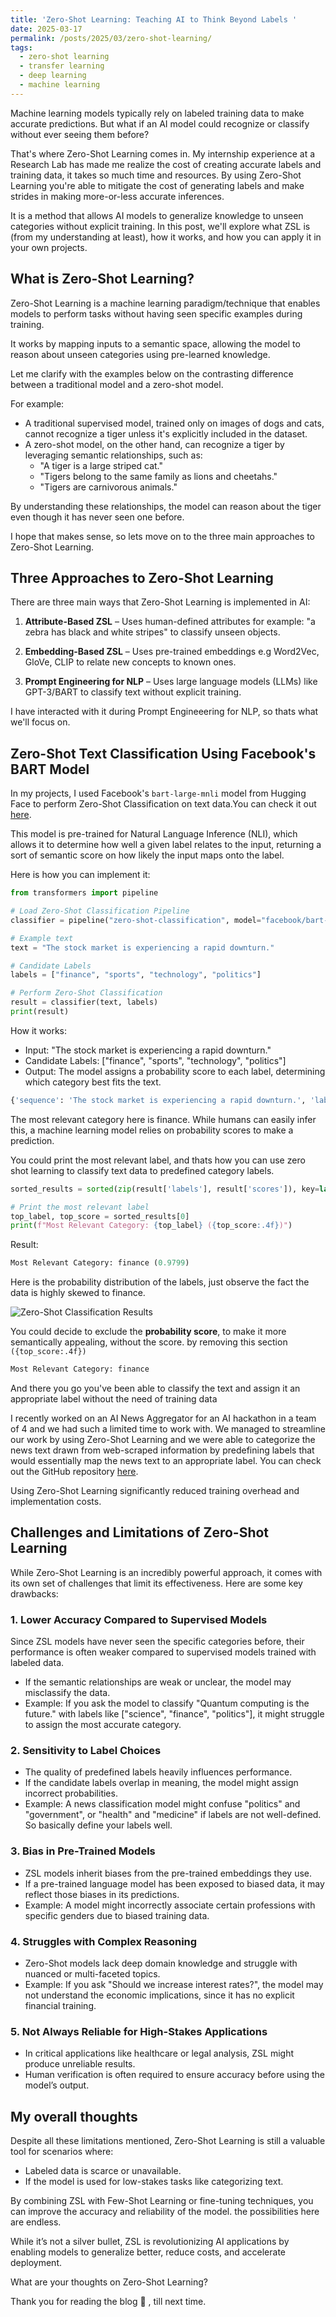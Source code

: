 ```yaml
---
title: 'Zero-Shot Learning: Teaching AI to Think Beyond Labels '
date: 2025-03-17
permalink: /posts/2025/03/zero-shot-learning/
tags:
  - zero-shot learning
  - transfer learning
  - deep learning
  - machine learning
---
```

Machine learning models typically rely on labeled training data to make accurate predictions. But what if an AI model could recognize or classify without ever seeing them before?

That's where Zero-Shot Learning comes in. My internship experience at a Research Lab has made me realize the cost of creating accurate labels and training data, it takes so much time and resources. By using Zero-Shot Learning you're able to mitigate the cost of generating labels
and make strides in making more-or-less accurate inferences.

It is a method that allows AI models to generalize knowledge to unseen categories without explicit training. In this post, we'll explore what ZSL is (from my understanding at least), how it works, and how you can apply it in your own projects.


## What is Zero-Shot Learning?
Zero-Shot Learning is a machine learning paradigm/technique that enables models to perform tasks without having seen specific examples during training.

It works by mapping inputs to a semantic space, allowing the model to reason about unseen categories using pre-learned knowledge.

Let me clarify with the examples below on the contrasting difference between a traditional model and a zero-shot model.

For example:
- A traditional supervised model, trained only on images of dogs and cats, cannot recognize a tiger unless it's explicitly included in the dataset.
- A zero-shot model, on the other hand, can recognize a tiger by leveraging semantic relationships, such as:
  - "A tiger is a large striped cat."
  - "Tigers belong to the same family as lions and cheetahs."
  - "Tigers are carnivorous animals."

By understanding these relationships, the model can reason about the tiger even though it has never seen one before.

I hope that makes sense, so lets move on to the three main approaches to Zero-Shot Learning.



##  **Three Approaches to Zero-Shot Learning**
There are three main ways that Zero-Shot Learning is implemented in AI:

1. **Attribute-Based ZSL** 
– Uses human-defined attributes for example: "a zebra has black and white stripes" to classify unseen objects.

2. **Embedding-Based ZSL** 
– Uses pre-trained embeddings e.g Word2Vec, GloVe, CLIP to relate new concepts to known ones.

3. **Prompt Engineering for NLP** 
– Uses large language models (LLMs) like GPT-3/BART to classify text without explicit training.

I have interacted with it during Prompt Engineeering for NLP, so thats what we'll focus on.


##  **Zero-Shot Text Classification Using Facebook's BART Model**
In my projects, I used Facebook's `bart-large-mnli` model from Hugging Face to perform Zero-Shot Classification on text data.You can check it out [here](https://huggingface.co/facebook/bart-large-mnli).

This model is pre-trained for Natural Language Inference (NLI), which allows it to determine how well a given label relates to the input, returning a sort of semantic score on how likely the input maps onto the label.

Here is how you can implement it:
```python
from transformers import pipeline

# Load Zero-Shot Classification Pipeline
classifier = pipeline("zero-shot-classification", model="facebook/bart-large-mnli")

# Example text
text = "The stock market is experiencing a rapid downturn."

# Candidate Labels
labels = ["finance", "sports", "technology", "politics"]

# Perform Zero-Shot Classification
result = classifier(text, labels)
print(result)
```
How it works:
- Input: "The stock market is experiencing a rapid downturn."
- Candidate Labels: ["finance", "sports", "technology", "politics"]
- Output: The model assigns a probability score to each label, determining which category best fits the text.


```python
{'sequence': 'The stock market is experiencing a rapid downturn.', 'labels': ['finance', 'technology', 'sports', 'politics'], 'scores': [0.9799144268035889, 0.007895511575043201, 0.006466912105679512, 0.005723180249333382]}
```
The most relevant category here is finance. While humans can easily infer this, a machine learning model relies on probability scores to make a prediction.

You could print the most relevant label, and thats how you can use zero shot learning to classify text data to predefined category labels.

```python
sorted_results = sorted(zip(result['labels'], result['scores']), key=lambda x: x[1], reverse=True)

# Print the most relevant label
top_label, top_score = sorted_results[0]
print(f"Most Relevant Category: {top_label} ({top_score:.4f})")
```

Result:
```python
Most Relevant Category: finance (0.9799)
```
Here is the probability distribution of the labels, just observe the fact the data is highly skewed to finance.

![Zero-Shot Classification Results](/images/label-distribution.png)




You could decide to exclude the **probability score**, to make it more semantically appealing, without the score. by removing this section ```({top_score:.4f})```

```python
Most Relevant Category: finance
```


And there you go you've been able to classify the text and assign it an appropriate label without the need of training data

I recently worked on an AI News Aggregator for an AI hackathon in a team of 4 and we had such a limited time to work with. We managed to streamline our work by using Zero-Shot Learning and we were able to categorize the news text drawn from web-scraped information by predefining labels that would essentially map the news text to an appropriate label. You can check out the GitHub repository [here](https://github.com/Caldwell10/AI-News-Aggregator.git).

Using Zero-Shot Learning significantly reduced training overhead and implementation costs.

##  **Challenges and Limitations of Zero-Shot Learning** 

While Zero-Shot Learning is an incredibly powerful approach, it comes with its own set of challenges that limit its effectiveness. Here are some key drawbacks:

### **1. Lower Accuracy Compared to Supervised Models**
Since ZSL models have never seen the specific categories before, their performance is often weaker compared to supervised models trained with labeled data. 
- If the semantic relationships are weak or unclear, the model may misclassify the data.
- Example: If you ask the model to classify "Quantum computing is the future." with labels like ["science", "finance", "politics"], it might struggle to assign the most accurate category.

### **2. Sensitivity to Label Choices**
- The quality of predefined labels heavily influences performance. 
- If the candidate labels overlap in meaning, the model might assign incorrect probabilities.
- Example: A news classification model might confuse "politics" and "government", or "health" and "medicine" if labels are not well-defined. So basically define your labels well.

### **3. Bias in Pre-Trained Models**
- ZSL models inherit biases from the pre-trained embeddings they use.
- If a pre-trained language model has been exposed to biased data, it may reflect those biases in its predictions.
- Example: A model might incorrectly associate certain professions with specific genders due to biased training data.

### **4. Struggles with Complex Reasoning**
- Zero-Shot models lack deep domain knowledge and struggle with nuanced or multi-faceted topics.
- Example: If you ask "Should we increase interest rates?", the model may not understand the economic implications, since it has no explicit financial training.

### **5. Not Always Reliable for High-Stakes Applications**
- In critical applications like healthcare or legal analysis, ZSL might produce unreliable results.
- Human verification is often required to ensure accuracy before using the model’s output.

##  **My overall thoughts**
Despite all these limitations mentioned, Zero-Shot Learning is still a valuable tool for scenarios where:
- Labeled data is scarce or unavailable.
- If the model is used for low-stakes tasks like categorizing text.

By combining ZSL with Few-Shot Learning or fine-tuning techniques, you can improve the accuracy and reliability of the model. the possibilities here are endless.

While it’s not a silver bullet, ZSL is revolutionizing AI applications by enabling models to generalize better, reduce costs, and accelerate deployment.

What are your thoughts on Zero-Shot Learning?

Thank you for reading the blog 🙏 , till next time.







